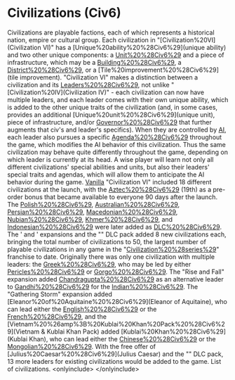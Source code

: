 # Civilizations (Civ6)

Civilizations are playable factions, each of which represents a historical nation, empire or cultural group. Each civilization in "[Civilization%20VI](Civilization VI)" has a [Unique%20ability%20%28Civ6%29](unique ability) and two other unique components: a [Unit%20%28Civ6%29](unit) and a piece of infrastructure, which may be a [Building%20%28Civ6%29](building), a [District%20%28Civ6%29](district), or a [Tile%20improvement%20%28Civ6%29](tile improvement).
"Civilization VI" makes a distinction between a civilization and its [Leaders%20%28Civ6%29](leader), not unlike "[Civilization%20IV](Civilization IV)" - each civilization can now have multiple leaders, and each leader comes with their own unique ability, which is added to the other unique traits of the civilization (and, in some cases, provides an additional [Unique%20unit%20%28Civ6%29](unique unit), piece of infrastructure, and/or [Governor%20%28Civ6%29](Governor) that further augments that civ's and leader's specifics). When they are controlled by [AI](AI), each leader also pursues a specific [Agenda%20%28Civ6%29](agenda) throughout the game, which modifies the AI behavior of this civilization. Thus the same civilization may behave quite differently throughout the game, depending on which leader is currently at its head. A wise player will learn not only all different civilizations' special abilities and units, but also their leaders' special traits and agendas, which will allow them to anticipate the AI behavior during the game.
[Vanilla](Vanilla) "Civilization VI" included 18 different civilizations at the launch, with the [Aztec%20%28Civ6%29](Aztecs) (19th) as a pre-order bonus that became available to everyone 90 days after the launch. The [Polish%20%28Civ6%29](Poles), [Australian%20%28Civ6%29](Australians), [Persian%20%28Civ6%29](Persians), [Macedonian%20%28Civ6%29](Macedonians), [Nubian%20%28Civ6%29](Nubians), [Khmer%20%28Civ6%29](Khmer), and [Indonesian%20%28Civ6%29](Indonesians) were later added as [DLC%20%28Civ6%29](DLC). The ' and ' expansions and the "" DLC pack added 8 new civilizations each, bringing the total number of civilizations to 50, the largest number of playable civilizations in any game in the "[Civilization%20%28series%29](Civilization)" franchise to date.
Originally there was only one civilization with multiple leaders: the [Greek%20%28Civ6%29](Greeks), who may be led by either [Pericles%20%28Civ6%29](Pericles) or [Gorgo%20%28Civ6%29](Gorgo). The "Rise and Fall" expansion added [Chandragupta%20%28Civ6%29](Chandragupta) as an alternative leader to [Gandhi%20%28Civ6%29](Gandhi) for the [Indian%20%28Civ6%29](Indians). The "Gathering Storm" expansion added [Eleanor%20of%20Aquitaine%20%28Civ6%29](Eleanor of Aquitaine), who can lead either the [English%20%28Civ6%29](English) or the [French%20%28Civ6%29](French), and the [Vietnam%20%26amp%3B%20Kublai%20Khan%20Pack%20%28Civ6%29](Vietnam &amp; Kublai Khan Pack) added [Kublai%20Khan%20%28Civ6%29](Kublai Khan), who can lead either the [Chinese%20%28Civ6%29](Chinese) or the [Mongolian%20%28Civ6%29](Mongolians). With the free offer of [Julius%20Caesar%20%28Civ6%29](Julius Caesar) and the "" DLC pack, 13 more leaders for existing civilizations would be added to the game.
List of civilizations.
&lt;onlyinclude&gt;
&lt;/onlyinclude&gt;